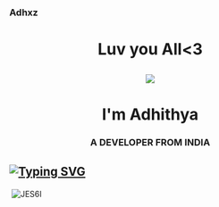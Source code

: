 ### Adhxz



<h1> <p align="center">Luv you All<3

<p align="center">
  <a href="https://www.instagram.com/https://instagram.com/jes6i.fx/"><a href="fukk"><img src="https://i.ibb.co/tsCvYxB/image.jpg"></a> 
</p>


                                           
                                           
<h1 align="center">I'm Adhithya</h1>
<h3 align="center">A DEVELOPER FROM INDIA</h3>
  
  ## [![Typing SVG](https://readme-typing-svg.herokuapp.com?font=Rockstar-ExtraBold&color=F33A6A&lines=WELCOME+TO+JESTI+GIT;CREATED+BY+ADHI+8x;I+AM+AN+EDITOR+JOIN+DISCORD+FOR+MORE)](https://git.io/typing-svg)




<p>&nbsp;<img align="center" src="https://github-readme-stats.vercel.app/api?username=JES6I&show_icons=true&locale=en" alt="JES6I" /></p>
